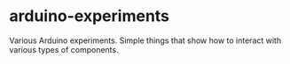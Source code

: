 arduino-experiments
===================

Various Arduino experiments. Simple things that show how to interact with various types of components.
